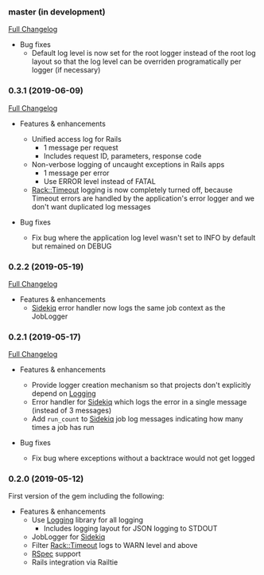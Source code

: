 ### master (in development)

[Full Changelog](https://github.com/emartech/ezlog/compare/v0.3.1...master)

* Bug fixes
  * Default log level is now set for the root logger instead of the root log layout so that the log level can be 
    overriden programatically per logger (if necessary) 

### 0.3.1 (2019-06-09)

[Full Changelog](https://github.com/emartech/ezlog/compare/v0.2.2...v0.3.1)

* Features & enhancements
  * Unified access log for Rails
    * 1 message per request
    * Includes request ID, parameters, response code
  * Non-verbose logging of uncaught exceptions in Rails apps
    * 1 message per error
    * Use ERROR level instead of FATAL
  * [Rack::Timeout](https://github.com/heroku/rack-timeout) logging is now completely turned off, because Timeout errors 
    are handled by the application's error logger and we don't want duplicated log messages 

* Bug fixes
  * Fix bug where the application log level wasn't set to INFO by default but remained on DEBUG

### 0.2.2 (2019-05-19)

[Full Changelog](https://github.com/emartech/ezlog/compare/v0.2.1...v0.2.2)

* Features & enhancements
  * [Sidekiq](https://github.com/mperham/sidekiq) error handler now logs the same job context as the JobLogger

### 0.2.1 (2019-05-17)

[Full Changelog](https://github.com/emartech/ezlog/compare/v0.2.0...v0.2.1)

* Features & enhancements
  * Provide logger creation mechanism so that projects don't explicitly depend on [Logging](https://github.com/TwP/logging)
  * Error handler for [Sidekiq](https://github.com/mperham/sidekiq) which logs the error in a single message (instead of 3 messages)
  * Add `run_count` to [Sidekiq](https://github.com/mperham/sidekiq) job log messages indicating how many times a job has run

* Bug fixes
  * Fix bug where exceptions without a backtrace would not get logged

### 0.2.0 (2019-05-12)

First version of the gem including the following:

* Features & enhancements
  * Use [Logging](https://github.com/TwP/logging) library for all logging
    * Includes logging layout for JSON logging to STDOUT
  * JobLogger for [Sidekiq](https://github.com/mperham/sidekiq)
  * Filter [Rack::Timeout](https://github.com/heroku/rack-timeout) logs to WARN level and above
  * [RSpec](https://rspec.info/) support
  * Rails integration via Railtie
